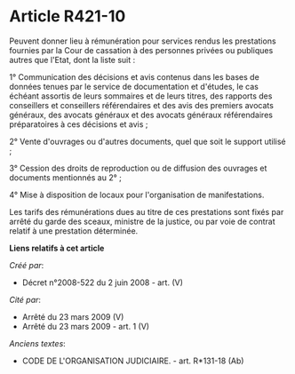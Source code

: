 # Article R421-10

Peuvent donner lieu à rémunération pour services rendus les prestations fournies par la Cour de cassation à des personnes
privées ou publiques autres que l'Etat, dont la liste suit :

1° Communication des décisions et avis contenus dans les bases de données tenues par le service de documentation et d'études,
le cas échéant assortis de leurs sommaires et de leurs titres, des rapports des conseillers et conseillers référendaires et
des avis des premiers avocats généraux, des avocats généraux et des avocats généraux référendaires préparatoires à ces
décisions et avis ;

2° Vente d'ouvrages ou d'autres documents, quel que soit le support utilisé ;

3° Cession des droits de reproduction ou de diffusion des ouvrages et documents mentionnés au 2° ;

4° Mise à disposition de locaux pour l'organisation de manifestations.

Les tarifs des rémunérations dues au titre de ces prestations sont fixés par arrêté du garde des sceaux, ministre de la
justice, ou par voie de contrat relatif à une prestation déterminée.

**Liens relatifs à cet article**

_Créé par_:

  - Décret n°2008-522 du 2 juin 2008 - art. (V)

_Cité par_:

  - Arrêté du 23 mars 2009 (V)
  - Arrêté du 23 mars 2009 - art. 1 (V)

_Anciens textes_:

  - CODE DE L'ORGANISATION JUDICIAIRE. - art. R*131-18 (Ab)
